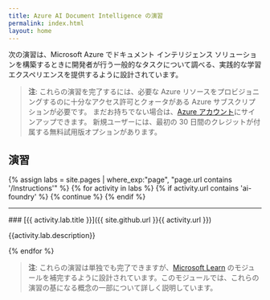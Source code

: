 ```yaml
---
title: Azure AI Document Intelligence の演習
permalink: index.html
layout: home
---
```


次の演習は、Microsoft Azure でドキュメント インテリジェンス ソリューションを構築するときに開発者が行う一般的なタスクについて調べる、実践的な学習エクスペリエンスを提供するように設計されています。

> **注**: これらの演習を完了するには、必要な Azure リソースをプロビジョニングするのに十分なアクセス許可とクォータがある Azure サブスクリプションが必要です。 まだお持ちでない場合は、[Azure アカウント](https://azure.microsoft.com/free)にサインアップできます。 新規ユーザーには、最初の 30 日間のクレジットが付属する無料試用版オプションがあります。

## 演習

{% assign labs = site.pages | where_exp:"page", "page.url contains '/Instructions'" %} {% for activity in labs  %} {% if activity.url contains 'ai-foundry' %} {% continue %} {% endif %}
<hr>
### [{{ activity.lab.title }}]({{ site.github.url }}{{ activity.url }})

{{activity.lab.description}}

{% endfor %}

> **注**: これらの演習は単独でも完了できますが、[Microsoft Learn](https://learn.microsoft.com/training/paths/extract-data-from-forms-document-intelligence/) のモジュールを補完するように設計されています。このモジュールでは、これらの演習の基になる概念の一部について詳しく説明しています。
